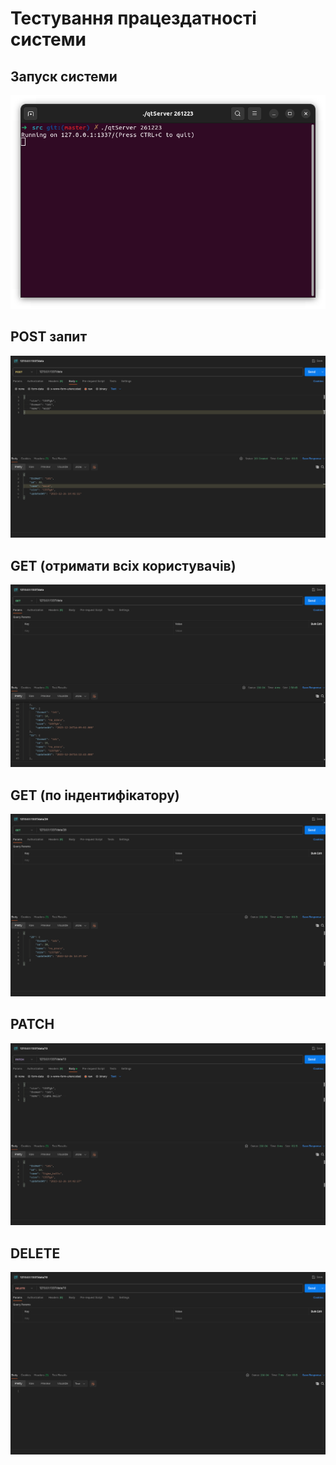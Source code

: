 # Тестування працездатності системи

## Запуск системи

<p align="center">
    <img src="./img/launch.png" alt="Launch REST API">
</p>

## POST запит 

<p align="center">
    <img src="./img/create.png" alt="Create user">
</p>

## GET (отримати всіх користувачів)

<p align="center">
    <img src="./img/getall.png" alt="Get all users">
</p>

## GET (по індентифікатору)

<p align="center">
    <img src="./img/getid.png" alt="Get user by id">
</p>

## PATCH

<p align="center">
    <img src="./img/update.png" alt="Patch user">
</p>

## DELETE

<p align="center">
    <img src="./img/delete.png" alt="Delete user">
</p>

